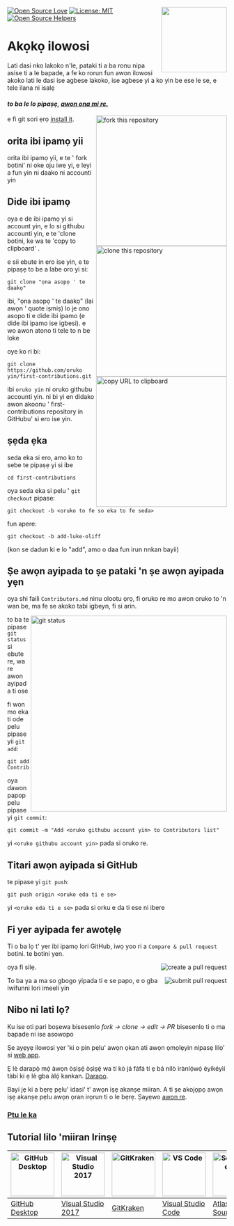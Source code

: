 [![Open Source Love](https://badges.frapsoft.com/os/v1/open-source.svg?v=103)](https://github.com/ellerbrock/open-source-badges/)
[<img align="right" width="150" src="https://firstcontributions.github.io/assets/Readme/join-slack-team.png">](https://join.slack.com/t/firstcontributors/shared_invite/zt-1hg51qkgm-Xc7HxhsiPYNN3ofX2_I8FA)
[![License: MIT](https://img.shields.io/badge/License-MIT-green.svg)](https://opensource.org/licenses/MIT)
[![Open Source Helpers](https://www.codetriage.com/roshanjossey/first-contributions/badges/users.svg)](https://www.codetriage.com/roshanjossey/first-contributions)


# Akọkọ ilowosi

Lati dasi nko lakoko n'le, pataki ti a ba ronu nipa asise ti a le bapade, a fe ko rorun fun awon ilowosi akoko lati le dasi 
ise agbese lakoko, ise agbese yi a ko yin be ese le se, e tele ilana ni isalẹ


#### *to ba le lo pipaṣẹ, [awon ona mi re.](#Tutorials-Usin'-Other-Tools)*

<img align="right" width="300" src="https://firstcontributions.github.io/assets/Readme/fork.png" alt="fork this repository" />

e fi git sori ẹrọ [install it](https://help.github.com/articles/set-up-git/).

## orita ibi ipamọ yii
orita ibi ipamọ yii, e te ' fork bọtini' ni oke oju iwe yi, e leyi a fun yin ni daako ni accounti yin

## Dide ibi ipamọ

<img align="right" width="300" src="https://firstcontributions.github.io/assets/Readme/clone.png" alt="clone this repository" />

oya e de ibi ipamọ yi si account yin, e lo si githubu accounti yin, e te 'clone botini, ke wa te 'copy to clipboard'
.

e sii ebute in ero ise yin, e te pipaṣẹ to be a labe oro yi si:

```
git clone "ọna asopọ ' te daakọ"
```

ibi, "ọna asopọ ' te daakọ" (lai awọn ' quote iṣmiṣ) lo je ono asopo ti e dide ibi ipamo (e dide ibi ipamo ise igbesi). e wo awon atono ti tele to n be loke

<img align="right" width="300" src="https://firstcontributions.github.io/assets/Readme/copy-to-clipboard.png" alt="copy URL to clipboard" />

oye ko ri bi:

```
git clone https://github.com/oruko yin/first-contributions.git
```

ibi `oruko yin` ni oruko githubu accounti yin. ni bi yi en didako awon akoonu ' first-contributions repository in GitHubu' si ero ise yin.

## ṣẹda ẹka

seda eka si ero, amo ko to sebe te pipaṣẹ yi si ibe

```
cd first-contributions
```

oya seda eka si  pelu ' `git checkout` pipase:

```
git checkout -b <oruko to fe so eka to fe seda>
```

fun apere:

```
git checkout -b add-luke-oliff
```

(kon se dadun ki e lo "add", amo o daa fun irun nnkan bayii)

## Ṣe awọn ayipada to ṣe pataki 'n ṣe awọn ayipada yẹn

oya shi faili `Contributors.md` ninu olootu ọrọ, fi oruko re mo awon oruko to 'n wan be, ma fe se akoko tabi igbeyn, fi si arin.

<img align="right" width="450" src="https://firstcontributions.github.io/assets/Readme/git-status.png" alt="git status" />

to ba te pipase  `git status` si ebute re, wa re awon ayipada ti ose

fi won mo eka ti ode pelu pipase yii `git add`:

```
git add Contributors.md
```

oya dawon papop pelu pipase yi `git commit`:

```
git commit -m "Add <oruko githubu account yin> to Contributors list"
```

yi `<oruko githubu account yin>` pada si oruko re.

## Titari awọn ayipada si GitHub

te pipase yi `git push`:

```
git push origin <oruko eda ti e se>
```

yi `<oruko eda ti e se>` pada si orku e da ti ese ni ibere

## Fi yer ayipada fer awotẹlẹ

Ti o ba lọ t' yer ibi ipamọ lori GitHub, iwọ yoo ri a  `Compare & pull request` botini.  te botini yen.

<img style="float: right;" src="https://firstcontributions.github.io/assets/Readme/compare-and-pull.png" alt="create a pull request" />

oya fi silẹ.

<img style="float: right;" src="https://firstcontributions.github.io/assets/Readme/submit-pull-request.png" alt="submit pull request" />

To ba ya a ma so gbogo yipada ti e se papo, e o gba iwifunni lori imeeli yin

## Nibo ni lati lọ?

Ku ise oti pari boṣewa bisesenlo _fork -> clone -> edit -> PR_ bisesenlo ti o ma bapade ni ise asowopo

Ṣe ayẹyẹ ilowosi yer 'ki o pin pẹlu' awọn ọkan ati awọn ọmọlẹyin nipasẹ lilọ’ si [web app](https://roshanjossey.github.io/first-contributions/#social-share).

Ẹ lè darapọ̀ mọ́ àwọn òṣìṣẹ́ òṣìṣẹ́ wa tí kò já fáfá tí ẹ bá nílò ìrànlọ́wọ́ èyíkéyìí tàbí kí ẹ lè gba àlọ́ kankan. [Darapo](https://join.slack.com/t/firstcontributors/shared_invite/zt-1hg51qkgm-Xc7HxhsiPYNN3ofX2_I8FA).

Bayi jẹ ki a bẹrẹ pẹlu' idasi' t' awọn iṣẹ akanṣe miiran. A ti ṣe akojọpọ awọn iṣẹ akanṣe pẹlu awọn ọran irọrun ti o le bẹrẹ. Ṣayẹwo [awon re](https://roshanjossey.github.io/first-contributions/#project-list).

### [Ptu le ka](../additional-material/git_workflow_scenarios/additional-material.md)

## Tutorial lilo 'miiran Irinṣẹ

| <a href="../gui-tool-tutorials/github-desktop-tutorial.md"><img alt="GitHub Desktop" src="https://desktop.github.com/images/desktop-icon.svg" width="100"></a> | <a href="../gui-tool-tutorials/github-windows-vs2017-tutorial.md"><img alt="Visual Studio 2017" src="https://upload.wikimedia.org/wikipedia/commons/c/cd/Visual_Studio_2017_Logo.svg" width="100"></a> | <a href="../gui-tool-tutorials/gitkraken-tutorial.md"><img alt="GitKraken" src="https://firstcontributions.github.io/assets/gui-tool-tutorials/gitkraken-tutorial/gk-icon.png" width="100"></a> | <a href="../gui-tool-tutorials/github-windows-vs-code-tutorial.md"><img alt="VS Code" src="https://upload.wikimedia.org/wikipedia/commons/2/2d/Visual_Studio_Code_1.18_icon.svg" width=100></a> | <a href="../gui-tool-tutorials/sourcetree-macos-tutorial.md"><img alt="Sourcetree App" src="https://wac-cdn.atlassian.com/dam/jcr:81b15cde-be2e-4f4a-8af7-9436f4a1b431/Sourcetree-icon-blue.svg" width=100></a> | <a href="../gui-tool-tutorials/github-windows-intellij-tutorial.md"><img alt="IntelliJ IDEA" src="https://upload.wikimedia.org/wikipedia/commons/thumb/9/9c/IntelliJ_IDEA_Icon.svg/512px-IntelliJ_IDEA_Icon.svg.png" width=100></a> |
| --- | --- | --- | --- | --- | --- |
| [GitHub Desktop](../gui-tool-tutorials/github-desktop-tutorial.md) | [Visual Studio 2017](../gui-tool-tutorials/github-windows-vs2017-tutorial.md) | [GitKraken](../gui-tool-tutorials/gitkraken-tutorial.md) | [Visual Studio Code](../gui-tool-tutorials/github-windows-vs-code-tutorial.md) | [Atlassian Sourcetree](../gui-tool-tutorials/sourcetree-macos-tutorial.md) | [IntelliJ IDEA](../gui-tool-tutorials/github-windows-intellij-tutorial.md) |
